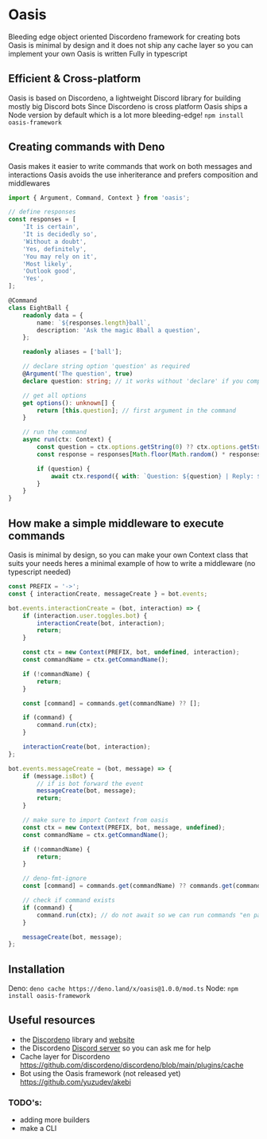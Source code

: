 # Oasis

Bleeding edge object oriented Discordeno framework for creating bots Oasis is minimal by design and it does not ship any
cache layer so you can implement your own Oasis is written Fully in typescript

## Efficient & Cross-platform

Oasis is based on Discordeno, a lightweight Discord library for building mostly big Discord bots Since Discordeno is
cross platform Oasis ships a Node version by default which is a lot more bleeding-edge! `npm install oasis-framework`

## Creating commands with Deno

Oasis makes it easier to write commands that work on both messages and interactions Oasis avoids the use inheriterance
and prefers composition and middlewares

```ts
import { Argument, Command, Context } from 'oasis';

// define responses
const responses = [
    'It is certain',
    'It is decidedly so',
    'Without a doubt',
    'Yes, definitely',
    'You may rely on it',
    'Most likely',
    'Outlook good',
    'Yes',
];

@Command
class EightBall {
    readonly data = {
        name: `${responses.length}ball`,
        description: 'Ask the magic 8ball a question',
    };

    readonly aliases = ['ball'];

    // declare string option 'question' as required
    @Argument('The question', true)
    declare question: string; // it works without 'declare' if you compile down to ES2020

    // get all options
    get options(): unknown[] {
        return [this.question]; // first argument in the command
    }

    // run the command
    async run(ctx: Context) {
        const question = ctx.options.getString(0) ?? ctx.options.getString('question');
        const response = responses[Math.floor(Math.random() * responses.length)];

        if (question) {
            await ctx.respond({ with: `Question: ${question} | Reply: ${response}` });
        }
    }
}
```

## How make a simple middleware to execute commands

Oasis is minimal by design, so you can make your own Context class that suits your needs heres a minimal example of how
to write a middleware (no typescript needed)

```ts
const PREFIX = '->';
const { interactionCreate, messageCreate } = bot.events;

bot.events.interactionCreate = (bot, interaction) => {
    if (interaction.user.toggles.bot) {
        interactionCreate(bot, interaction);
        return;
    }

    const ctx = new Context(PREFIX, bot, undefined, interaction);
    const commandName = ctx.getCommandName();

    if (!commandName) {
        return;
    }

    const [command] = commands.get(commandName) ?? [];

    if (command) {
        command.run(ctx);
    }

    interactionCreate(bot, interaction);
};

bot.events.messageCreate = (bot, message) => {
    if (message.isBot) {
        // if is bot forward the event
        messageCreate(bot, message);
        return;
    }

    // make sure to import Context from oasis
    const ctx = new Context(PREFIX, bot, message, undefined);
    const commandName = ctx.getCommandName();

    if (!commandName) {
        return;
    }

    // deno-fmt-ignore
    const [command] = commands.get(commandName) ?? commands.get(commandAliases.get(commandName) ?? '') ?? [];

    // check if command exists
    if (command) {
        command.run(ctx); // do not await so we can run commands "en paralelo"
    }

    messageCreate(bot, message);
};
```

## Installation

Deno: `deno cache https://deno.land/x/oasis@1.0.0/mod.ts` Node: `npm install oasis-framework`

## Useful resources

- the [Discordeno](https://github.com/discordeno/discordeno) library and [website](https://discordeno.mod.land/)
- the Discordeno [Discord server](https://discord.gg/ddeno) so you can ask me for help
- Cache layer for Discordeno https://github.com/discordeno/discordeno/blob/main/plugins/cache
- Bot using the Oasis framework (not released yet) https://github.com/yuzudev/akebi

### TODO's:

- adding more builders
- make a CLI
